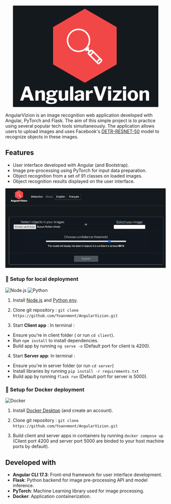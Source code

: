 
<p align="center">

<img src="AngularVizion.png"/>

</p>


AngularVizion is an image recognition web application developed with Angular, PyTorch and Flask.
The aim of this simple project is to practice using several popular tech tools simultaneously. 
The application allows users to upload images and uses Facebook's [DETR-RESNET-50](https://huggingface.co/facebook/detr-resnet-50) model to recognize objects in these images.


## Features

- User interface developed with Angular (and Bootstrap).
- Image pre-processing using PyTorch for input data preparation.
- Object recognition from a set of 91 classes on loaded images.
- Object recognition results displayed on the user interface.

<p align="center">

<img src="preview.png"/>

</p>

### 🏡 Setup for local deployment

![Node.js](	https://img.shields.io/badge/Node.js-43853D?style=for-the-badge&logo=node.js&logoColor=white) ![Python](https://img.shields.io/badge/python-3670A0?style=for-the-badge&logo=python&logoColor=ffdd54)
1. Install [Node.js](https://nodejs.org/en) and [Python env](https://www.python.org/downloads/).


2. Clone git repository :
`git clone https://github.com/Yoannmont/AngularVizion.git`

3. Start **Client app** :
In terminal : 
 - Ensure you're in client folder ( or run `cd client`).
 - Run `npm install` to install dependencies.
 - Build app by running `ng serve -o` (Default port for client is 4200).

4. Start **Server app**:
In terminal :
- Ensure you're in server folder (or run `cd server`)
- Install libraries by running `pip install -r requirements.txt`
- Build app by running `flask run` (Default port for server is 5000).

### 🐳 Setup for Docker deployment


![Docker](https://img.shields.io/badge/docker-%230db7ed.svg?style=for-the-badge&logo=docker&logoColor=white)

1. Install [Docker Desktop](https://www.docker.com/products/docker-desktop/) (and create an account).

2. Clone git repository :
`git clone https://github.com/Yoannmont/AngularVizion.git`

3. Build client and server apps in containers by running
`docker compose up` (Client port 4200 and server port 5000 are binded to your host machine ports by default).

## Developed with 

- **Angular CLI 17.3**: Front-end framework for user interface development.
- **Flask**: Python backend for image pre-processing API and model inference.
- **PyTorch**: Machine Learning library used for image processing. 
- **Docker**: Application containerization.
